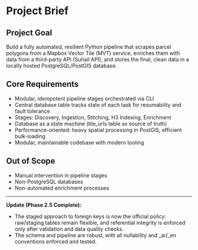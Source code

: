 # Project Brief

## Project Goal
Build a fully automated, resilient Python pipeline that scrapes parcel polygons from a Mapbox Vector Tile (MVT) service, enriches them with data from a third-party API (Suhail API), and stores the final, clean data in a locally hosted PostgreSQL/PostGIS database.

## Core Requirements
- Modular, idempotent pipeline stages orchestrated via CLI
- Central database table tracks state of each task for resumability and fault tolerance
- Stages: Discovery, Ingestion, Stitching, H3 Indexing, Enrichment
- Database as a state machine (tile_urls table as source of truth)
- Performance-oriented: heavy spatial processing in PostGIS, efficient bulk-loading
- Modular, maintainable codebase with modern tooling

## Out of Scope
- Manual intervention in pipeline stages
- Non-PostgreSQL databases
- Non-automated enrichment processes 

---

**Update (Phase 2.5 Complete):**
- The staged approach to foreign keys is now the official policy: raw/staging tables remain flexible, and referential integrity is enforced only after validation and data quality checks.
- The schema and pipeline are robust, with all nullability and _ar/_en conventions enforced and tested. 